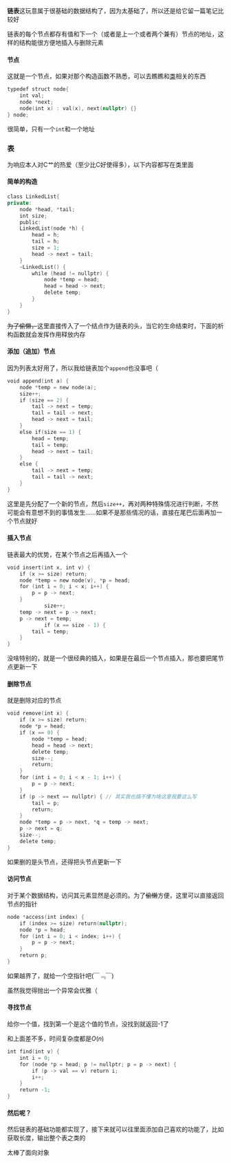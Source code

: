 **链表**这玩意属于很基础的数据结构了，因为太基础了，所以还是给它留一篇笔记比较好

链表的每个节点都存有值和下一个（或者是上一个或者两个兼有）节点的地址，这样的结构能很方便地插入与删除元素

#### 节点

这就是一个节点，如果对那个构造函数不熟悉，可以去瞧瞧和[类](../类的各种神奇特性)相关的东西
```C++
typedef struct node{  
    int val;  
    node *next;  
    node(int x) : val(x), next(nullptr) {}  
} node;
```
很简单，只有一个`int`和一个地址

### 表

为响应本人对C艹的热爱（至少比C好使得多），以下内容都写在类里面

#### 简单的构造

```C++
class LinkedList{  
private:  
    node *head, *tail;  
    int size;  
    public:  
    LinkedList(node *h) {  
        head = h;  
        tail = h;  
        size = 1;  
        head -> next = tail;  
    }  
    ~LinkedList() {  
        while (head != nullptr) {  
            node *temp = head;  
            head = head -> next;  
            delete temp;  
        }  
    }
}
```

~~为了偷懒，~~这里直接传入了一个结点作为链表的头，当它的生命结束时，下面的析构函数就会发挥作用释放内存

#### 添加（追加）节点

因为列表太好用了，所以我给链表加个`append`也没事吧（

```C++
void append(int a) {  
    node *temp = new node(a);  
    size++;  
    if (size == 2) {  
        tail -> next = temp;  
        tail = tail -> next;  
        head -> next = tail;  
    }  
    else if(size == 1) {  
        head = temp;  
        tail = temp;  
        head -> next = tail;  
    }  
    else {  
        tail -> next = temp;  
        tail = tail -> next;  
    }  
}
```
这里是先分配了一个新的节点，然后`size++`，再对两种特殊情况进行判断，不然可能会有意想不到的事情发生……如果不是那些情况的话，直接在尾巴后面再加一个节点就好

#### 插入节点

链表最大的优势，在某个节点之后再插入一个

```C++
void insert(int x, int v) {  
    if (x >= size) return;  
    node *temp = new node(v), *p = head;  
    for (int i = 0; i < x; i++) {  
        p = p -> next;  
    }  
            size++;  
    temp -> next = p -> next;  
    p -> next = temp;  
            if (x == size - 1) {  
        tail = temp;  
    }  
}
```
没啥特别的，就是一个很经典的插入，如果是在最后一个节点插入，那也要把尾节点更新一下

####  删除节点

就是删除对应的节点

```C++
void remove(int x) {  
    if (x >= size) return;  
    node *p = head;  
    if (x == 0) {  
        node *temp = head;  
        head = head -> next;  
        delete temp;  
        size--;  
        return;  
    }  
    for (int i = 0; i < x - 1; i++) {  
        p = p -> next;  
    }  
    if (p -> next == nullptr) { // 其实我也搞不懂为啥这里我要这么写 
        tail = p;  
        return;  
    }  
    node *temp = p -> next, *q = temp -> next;  
    p -> next = q;  
    size--;  
    delete temp;  
}
```
如果删的是头节点，还得把头节点更新一下

#### 访问节点

对于某个数据结构，访问其元素显然是必须的。为了~~偷懒~~方便，这里可以直接返回节点的指针

```C++
node *access(int index) {  
    if (index >= size) return(nullptr);  
    node *p = head;  
    for (int i = 0; i < index; i++) {  
        p = p -> next;  
    }  
    return p;  
}
```

如果越界了，就给一个空指针吧(￣﹃￣)

虽然我觉得抛出一个异常会优雅（

#### 寻找节点

给你一个值，找到第一个是这个值的节点，没找到就返回-1了

和上面差不多，时间复杂度都是$O(n)$
```C++
int find(int v) {  
    int i = 0;  
    for (node *p = head; p != nullptr; p = p -> next) {  
        if (p -> val == v) return i;  
        i++;  
    }  
    return -1;  
}
```

#### 然后呢？

然后链表的基础功能都实现了，接下来就可以往里面添加自己喜欢的功能了，比如获取长度，输出整个表之类的

太棒了面向对象